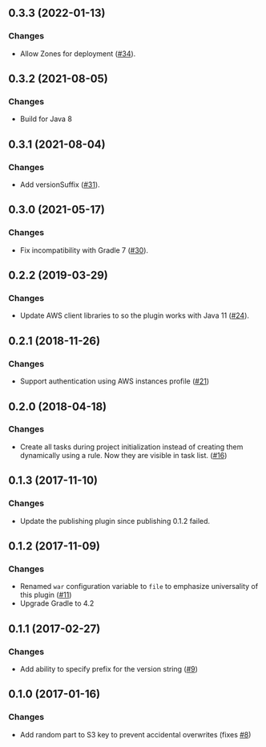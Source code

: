 ## 0.3.3 (2022-01-13)

### Changes

- Allow Zones for deployment ([#34](https://github.com/EvidentSolutions/gradle-beanstalk-plugin/pull/34)).

## 0.3.2 (2021-08-05)

### Changes

  - Build for Java 8

## 0.3.1 (2021-08-04)

### Changes

  - Add versionSuffix ([#31](https://github.com/EvidentSolutions/gradle-beanstalk-plugin/pull/31)).

## 0.3.0 (2021-05-17)

### Changes

  - Fix incompatibility with Gradle 7 ([#30](https://github.com/EvidentSolutions/gradle-beanstalk-plugin/pull/30)).

## 0.2.2 (2019-03-29)

### Changes

  - Update AWS client libraries to so the plugin works with Java 11 ([#24](https://github.com/EvidentSolutions/gradle-beanstalk-plugin/pull/24)).

## 0.2.1 (2018-11-26)

### Changes

  - Support authentication using AWS instances profile ([#21](https://github.com/EvidentSolutions/gradle-beanstalk-plugin/issues/21))

## 0.2.0 (2018-04-18)

### Changes

  - Create all tasks during project initialization instead of creating them
    dynamically using a rule. Now they are visible in task list. 
    ([#16](https://github.com/EvidentSolutions/gradle-beanstalk-plugin/pull/16))

## 0.1.3 (2017-11-10)

### Changes

  - Update the publishing plugin since publishing 0.1.2 failed.

## 0.1.2 (2017-11-09)

### Changes

  - Renamed `war` configuration variable to `file` to emphasize universality of this plugin ([#11](https://github.com/EvidentSolutions/gradle-beanstalk-plugin/issues/11))
  - Upgrade Gradle to 4.2

## 0.1.1 (2017-02-27)

### Changes

  - Add ability to specify prefix for the version string ([#9](https://github.com/EvidentSolutions/gradle-beanstalk-plugin/pull/9))

## 0.1.0 (2017-01-16)

### Changes

  - Add random part to S3 key to prevent accidental overwrites (fixes [#8](https://github.com/EvidentSolutions/gradle-beanstalk-plugin/issues/8))
